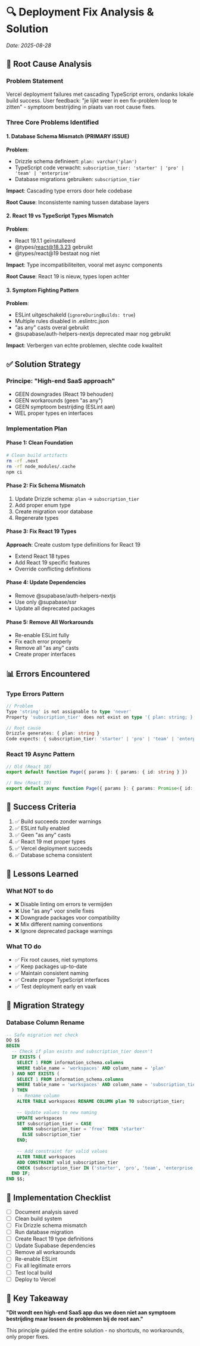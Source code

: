 # 🔍 Deployment Fix Analysis & Solution
*Date: 2025-08-28*

## 🚨 Root Cause Analysis

### Problem Statement
Vercel deployment failures met cascading TypeScript errors, ondanks lokale build success. User feedback: "je lijkt weer in een fix-problem loop te zitten" - symptoom bestrijding in plaats van root cause fixes.

### Three Core Problems Identified

#### 1. Database Schema Mismatch (PRIMARY ISSUE)
**Problem**: 
- Drizzle schema definieert: `plan: varchar('plan')` 
- TypeScript code verwacht: `subscription_tier: 'starter' | 'pro' | 'team' | 'enterprise'`
- Database migrations gebruiken: `subscription_tier`

**Impact**: Cascading type errors door hele codebase

**Root Cause**: Inconsistente naming tussen database layers

#### 2. React 19 vs TypeScript Types Mismatch
**Problem**:
- React 19.1.1 geïnstalleerd
- @types/react@18.3.23 gebruikt
- @types/react@19 bestaat nog niet

**Impact**: Type incompatibiliteiten, vooral met async components

**Root Cause**: React 19 is nieuw, types lopen achter

#### 3. Symptom Fighting Pattern
**Problem**:
- ESLint uitgeschakeld (`ignoreDuringBuilds: true`)
- Multiple rules disabled in .eslintrc.json
- "as any" casts overal gebruikt
- @supabase/auth-helpers-nextjs deprecated maar nog gebruikt

**Impact**: Verbergen van echte problemen, slechte code kwaliteit

## ✅ Solution Strategy

### Principe: "High-end SaaS approach"
- GEEN downgrades (React 19 behouden)
- GEEN workarounds (geen "as any")
- GEEN symptoom bestrijding (ESLint aan)
- WEL proper types en interfaces

### Implementation Plan

#### Phase 1: Clean Foundation
```bash
# Clean build artifacts
rm -rf .next
rm -rf node_modules/.cache
npm ci
```

#### Phase 2: Fix Schema Mismatch
1. Update Drizzle schema: `plan` → `subscription_tier`
2. Add proper enum type
3. Create migration voor database
4. Regenerate types

#### Phase 3: Fix React 19 Types
**Approach**: Create custom type definitions for React 19
- Extend React 18 types
- Add React 19 specific features
- Override conflicting definitions

#### Phase 4: Update Dependencies
- Remove @supabase/auth-helpers-nextjs
- Use only @supabase/ssr
- Update all deprecated packages

#### Phase 5: Remove All Workarounds
- Re-enable ESLint fully
- Fix each error properly
- Remove all "as any" casts
- Create proper interfaces

## 📊 Errors Encountered

### Type Errors Pattern
```typescript
// Problem
Type 'string' is not assignable to type 'never'
Property 'subscription_tier' does not exist on type '{ plan: string; }'

// Root cause
Drizzle generates: { plan: string }
Code expects: { subscription_tier: 'starter' | 'pro' | 'team' | 'enterprise' }
```

### React 19 Async Pattern
```typescript
// Old (React 18)
export default function Page({ params }: { params: { id: string } })

// New (React 19)  
export default async function Page({ params }: { params: Promise<{ id: string }> })
```

## 🎯 Success Criteria
1. ✅ Build succeeds zonder warnings
2. ✅ ESLint fully enabled
3. ✅ Geen "as any" casts
4. ✅ React 19 met proper types
5. ✅ Vercel deployment succeeds
6. ✅ Database schema consistent

## 🚀 Lessons Learned

### What NOT to do
- ❌ Disable linting om errors te vermijden
- ❌ Use "as any" voor snelle fixes
- ❌ Downgrade packages voor compatibility
- ❌ Mix different naming conventions
- ❌ Ignore deprecated package warnings

### What TO do
- ✅ Fix root causes, niet symptoms
- ✅ Keep packages up-to-date
- ✅ Maintain consistent naming
- ✅ Create proper TypeScript interfaces
- ✅ Test deployment early en vaak

## 🔄 Migration Strategy

### Database Column Rename
```sql
-- Safe migration met check
DO $$ 
BEGIN
  -- Check if plan exists and subscription_tier doesn't
  IF EXISTS (
    SELECT 1 FROM information_schema.columns 
    WHERE table_name = 'workspaces' AND column_name = 'plan'
  ) AND NOT EXISTS (
    SELECT 1 FROM information_schema.columns
    WHERE table_name = 'workspaces' AND column_name = 'subscription_tier'  
  ) THEN
    -- Rename column
    ALTER TABLE workspaces RENAME COLUMN plan TO subscription_tier;
    
    -- Update values to new naming
    UPDATE workspaces 
    SET subscription_tier = CASE
      WHEN subscription_tier = 'free' THEN 'starter'
      ELSE subscription_tier
    END;
    
    -- Add constraint for valid values
    ALTER TABLE workspaces 
    ADD CONSTRAINT valid_subscription_tier 
    CHECK (subscription_tier IN ('starter', 'pro', 'team', 'enterprise'));
  END IF;
END $$;
```

## 📝 Implementation Checklist

- [ ] Document analysis saved
- [ ] Clean build system
- [ ] Fix Drizzle schema mismatch
- [ ] Run database migration
- [ ] Create React 19 type definitions
- [ ] Update Supabase dependencies  
- [ ] Remove all workarounds
- [ ] Re-enable ESLint
- [ ] Fix all legitimate errors
- [ ] Test local build
- [ ] Deploy to Vercel

## 🎯 Key Takeaway

**"Dit wordt een high-end SaaS app dus we doen niet aan symptoom bestrijding maar lossen de problemen bij de root aan."**

This principle guided the entire solution - no shortcuts, no workarounds, only proper fixes.